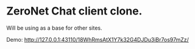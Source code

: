 # ZeroNet Chat client clone. 

Will be using as a base for other sites. 


Demo: http://127.0.0.1:43110/18WhRmsAtX1Y7k32G4DJDu3iBr7os97mZz/
